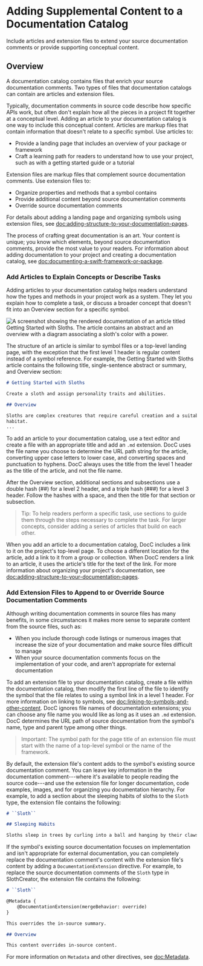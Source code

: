 # Adding Supplemental Content to a Documentation Catalog

Include articles and extension files to extend your source documentation comments or provide supporting conceptual content.

## Overview

A documentation catalog contains files that enrich your source documentation
comments. Two types of files that documentation catalogs can contain are
articles and extension files.

Typically, documentation comments in source code describe how specific APIs
work, but often don't explain how all the pieces in a project fit together at a
conceptual level. Adding an article to your documentation catalog is one way to
include this conceptual content. Articles are markup files that contain
information that doesn't relate to a specific symbol. Use articles to:

* Provide a landing page that includes an overview of your package or framework
* Craft a learning path for readers to understand how to use your project, such
  as with a getting started guide or a tutorial
  
Extension files are markup files that complement source documentation
 comments. Use extension files to:

* Organize properties and methods that a symbol contains
* Provide additional content beyond source documentation comments
* Override source documentation comments

For details about adding a landing page and organizing symbols using extension
files, see
<doc:adding-structure-to-your-documentation-pages>.

The process of crafting great documentation is an art. Your
content is unique; you know which elements, beyond source
documentation comments, provide the most value to your readers. For 
information about adding documentation to your project and creating a
documentation catalog, see
<doc:documenting-a-swift-framework-or-package>.

### Add Articles to Explain Concepts or Describe Tasks

Adding articles to your documentation catalog helps readers understand how
the types and methods in your project work as a system. They let you
explain how to complete a task, or discuss a broader concept that doesn't fit
into an Overview section for a specific symbol.

![A screenshot showing the rendered documentation of an article titled Getting Started with Sloths. The article contains an abstract and an overview with a diagram associating a sloth's color with a power.](5_article)

The structure of an article is similar to symbol files or a top-level landing
page, with the exception that the first level 1 header is regular content instead
of a symbol reference. For example, the Getting Started with Sloths article
contains the following title, single-sentence abstract or summary, and Overview section:

```markdown
# Getting Started with Sloths

Create a sloth and assign personality traits and abilities.

## Overview

Sloths are complex creatures that require careful creation and a suitable
habitat.
...
```

To add an article to your documentation catalog, use a text editor and create a
file with an appropriate title and add an `.md` extension. DocC uses the file
name you choose to determine the URL path string for the article, converting
upper case letters to lower case, and converting spaces and punctuation to
hyphens. DocC always uses the title from the level 1 header as the title of the
article, and not the file name.

After the Overview section, additional sections and subsections use a double
hash (##) for a level 2 header, and a triple hash (###) for a level 3 header.
Follow the hashes with a space, and then the title for that section or
subsection.

> Tip: To help readers perform a specific task, use sections to guide them
  through the steps necessary to complete the task. For larger concepts, consider
  adding a series of articles that build on each other.

When you add an article to a documentation catalog, DocC includes a link to it
on the project's top-level page. To choose a different location for the
article, add a link to it from a group or collection. When DocC renders a link to
 an article, it uses the article's title for the text of the link. For more information
about organizing your project's documentation, see
<doc:adding-structure-to-your-documentation-pages>. 
 
### Add Extension Files to Append to or Override Source Documentation Comments

Although writing documentation comments in source files has many benefits, in some circumstances it makes more sense to separate content from the source files, such as:

* When you include thorough code listings or numerous images that increase the
  size of your documentation and make source files difficult to manage
* When your source documentation comments focus on the implementation of your
  code, and aren't appropriate for external documentation

To add an extension file to your documentation catalog, create a file within the
documentation catalog, then modify the first line of the file to identify the
symbol that the file relates to using a symbol link in a level 1 header. For
more information on linking to symbols, see
<doc:linking-to-symbols-and-other-content>. DocC ignores file names of
documentation extensions; you can choose any file name you would like as long as
it uses an `.md` extension. DocC determines the URL path of source documentation
from the symbol's name, type and parent type among other things.

> Important: The symbol path for the page title of an extension file must start with the name of a top-level symbol or the name of the framework.

By default, the extension file's content adds to the symbol's existing source documentation comment. 
You can leave key information in the documentation comment---where it's available to people reading the source code---and use the extension file for longer documentation, code examples, images, and for organizing you documentation hierarchy. 
For example, to add a section about the sleeping habits of sloths to the `Sloth` type, the extension file contains the following:

```markdown
# ``Sloth``

## Sleeping Habits

Sloths sleep in trees by curling into a ball and hanging by their claws.
```

If the symbol's existing source documentation focuses on implementation and isn't appropriate for external documentation, you can completely replace the documentation comment's content with the extension file's content by adding a ``DocumentationExtension`` directive. 
For example, to replace the source documentation comments of the `Sloth` type in SlothCreator, the extension file contains the following:

```markdown
# ``Sloth``

@Metadata {
    @DocumentationExtension(mergeBehavior: override)
}

This overrides the in-source summary.

## Overview

This content overrides in-source content.
```

For more information on `Metadata` and other directives, see
<doc:Metadata>.

<!-- Copyright (c) 2021-2024 Apple Inc and the Swift Project authors. All Rights Reserved. -->

